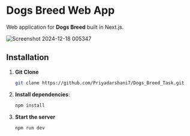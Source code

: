 

# Dogs Breed Web App

Web application for **Dogs Breed** built in Next.js.

 ![Screenshot 2024-12-18 005347](https://github.com/user-attachments/assets/7f0d2d09-9fa5-4c30-bef2-28d1c1ba7cda)

## Installation

1. **Git Clone**

    ```bash
   git clone https://github.com/Priyadarshani7/Dogs_Breed_Task.git
    ```

2. **Install dependencies**:

    ```bash
    npm install
    ```

3. **Start the server**

    ```bash
    npm run dev
    ```
   
